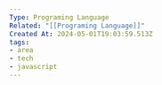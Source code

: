 ```yaml
---
Type: Programing Language
Related: "[[Programing Language]]"
Created At: 2024-05-01T19:03:59.513Z
tags:
- area
- tech
- javascript
---
```

